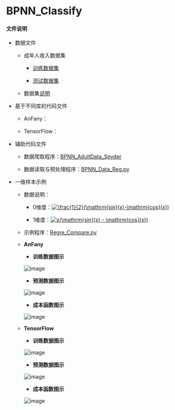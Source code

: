# BPNN_Classify

#### 文件说明
 
 + 数据文件
 
 
     + 成年人收入数据集
     
         + [训练数据集](http://archive.ics.uci.edu/ml/machine-learning-databases/adult/adult.data)
         
         + [测试数据集](http://archive.ics.uci.edu/ml/machine-learning-databases/adult/adult.test)
     
     + 数据集[说明](http://archive.ics.uci.edu/ml/machine-learning-databases/adult/adult.names)
     
 
+ 基于不同库的代码文件

 
     - AnFany：
 
 
     - TensorFlow：

    
 + 辅助代码文件
 
      - 数据爬取程序：[BPNN_AdultData_Spyder]()

      - 数据读取与预处理程序：[BPNN_Data_Reg.py](https://github.com/Anfany/Machine-Learning-for-Beginner-by-Python3/blob/master/BPNN/BPNN_Regression/BPNN_Data_Reg.py)
     

 + 一维样本示例
 
      + 数据说明：
      
          + 0维度：<a href="http://www.codecogs.com/eqnedit.php?latex=\frac{1}{2}(\mathrm{sin}(x)-\mathrm{cos}(x))" target="_blank"><img src="http://latex.codecogs.com/gif.latex?\frac{1}{2}(\mathrm{sin}(x)-\mathrm{cos}(x))" title="\frac{1}{2}(\mathrm{sin}(x)-\mathrm{cos}(x))" /></a>
          
          + 1维度：<a href="http://www.codecogs.com/eqnedit.php?latex=x(\mathrm{sin}(x)&space;-&space;\mathrm{cos}(x))" target="_blank"><img src="http://latex.codecogs.com/gif.latex?x(\mathrm{sin}(x)&space;-&space;\mathrm{cos}(x))" title="x(\mathrm{sin}(x) - \mathrm{cos}(x))" /></a>

      + 示例程序：[Regre_Compare.py](https://github.com/Anfany/Machine-Learning-for-Beginner-by-Python3/blob/master/BPNN/BPNN_Regression/Regre_Compare.py)
 
      + **AnFany**
          
           + **训练数据图示**
              
           ![image](https://github.com/Anfany/Machine-Learning-for-Beginner-by-Python3/blob/master/BPNN/BPNN_Regression/Train_AnFany.png)
              
           + **预测数据图示**
           
           ![image](https://github.com/Anfany/Machine-Learning-for-Beginner-by-Python3/blob/master/BPNN/BPNN_Regression/Predict_AnFany.png)
              
           + **成本函数图示**
           
           ![image](https://github.com/Anfany/Machine-Learning-for-Beginner-by-Python3/blob/master/BPNN/BPNN_Regression/Cost_AnFany.png)
           
           
      + **TensorFlow**
          
           + **训练数据图示**
              
           ![image](https://github.com/Anfany/Machine-Learning-for-Beginner-by-Python3/blob/master/BPNN/BPNN_Regression/Train_TensorFlow.png)
              
           + **预测数据图示**
           
           ![image](https://github.com/Anfany/Machine-Learning-for-Beginner-by-Python3/blob/master/BPNN/BPNN_Regression/Predict_TensorFlow.png)
              
           + **成本函数图示**
           
           ![image](https://github.com/Anfany/Machine-Learning-for-Beginner-by-Python3/blob/master/BPNN/BPNN_Regression/Cost_TensorFlow.png)
                     
           
          
          
          
    
     
